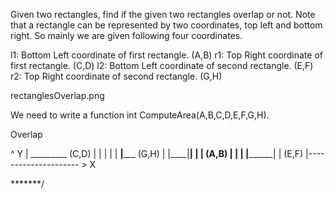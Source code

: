 Given two rectangles, find if the given two rectangles overlap or not.
Note that a rectangle can be represented by two coordinates, top left and bottom right. So mainly we are given following four coordinates.

l1: Bottom Left coordinate of first rectangle. (A,B)
r1: Top Right coordinate of first rectangle. (C,D)
l2: Bottom Left coordinate of second rectangle.  (E,F)
r2: Top Right coordinate of second rectangle.  (G,H)

rectanglesOverlap.png

We need to write a function int ComputeArea(A,B,C,D,E,F,G,H).


Overlap

^ Y
|    _________  (C,D)
|    |       |
|    |     __|_____ (G,H)
|    |____|__|     |
|  (A,B)  |        |
|         |________|
|      (E,F)
|--------------------- > X


*******/